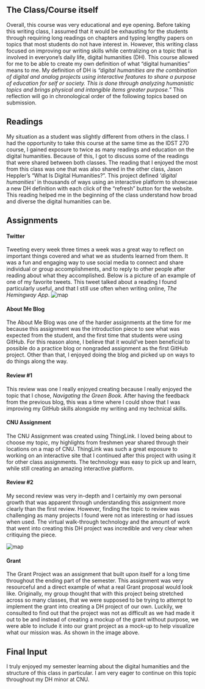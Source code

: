 ##  The Class/Course itself  ##
Overall, this course was very educational and eye opening. Before taking this writing class, I assumed that it would be exhausting for the students through requiring long readings on chapters and typing lengthy papers on topics that most students do not have interest in. However, this writing class focused on improving our writing skills while centralizing on a topic that is involved in everyone’s daily life, digital humanities (DH). This course allowed for me to be able to create my own definition of what “digital humanities” means to me. My definition of DH is _“digital humanities are the combination of digital and analog projects using interactive features to share a purpose of education for self or society. This is done through analyzing humanistic topics and brings physical and intangible items greater purpose.”_ This reflection will go in chronological order of the following topics based on submission.
<br />

## Readings ##
My situation as a student was slightly different from others in the class. I had the opportunity to take this course at the same time as the IDST 270 course, I gained exposure to twice as many readings and education on the digital humanities. Because of this, I got to discuss some of the readings that were shared between both classes. The reading that I enjoyed the most from this class was one that was also shared in the other class, Jason Heppler’s “What Is Digital Humanities?”. This project defined _'digital humanities'_ in thousands of ways using an interactive platform to showcase a new DH definition with each click of the “refresh” button for the website. This reading helped me in the beginning of the class understand how broad and diverse the digital humanities can be.


## Assignments ##

#### Twitter
Tweeting every week three times a week was a great way to reflect on important things covered and what we as students learned from them. It was a fun and engaging way to use social media to connect and share individual or group accomplishments, and to reply to other people after reading about what they accomplished. Below is a picture of an example of one of my favorite tweets. This tweet talked about a reading I found particularly useful, and that I still use often when writing online, _The Hemingway App_.
![map](https://sophbaxt.github.io/sophia-baxter-CNU/images/tweet.png)
#### About Me Blog
The About Me Blog was one of the harder assignments at the time for me because this assignment was the introduction piece to see what was expected from the student, and the first time that students were using GitHub. For this reason alone, I believe that it would’ve been beneficial to possible do a practice blog or nongraded assignment as the first GitHub project. Other than that, I enjoyed doing the blog and picked up on ways to do things along the way. 

#### Review #1
This review was one I really enjoyed creating because I really enjoyed the topic that I chose, _Navigating the Green Book._ After having the feedback from the previous blog, this was a time where I could show that I was improving my GitHub skills alongside my writing and my technical skills. 
#### CNU Assignment
The CNU Assignment was created using ThingLink. I loved being about to choose my topic, my highlights from freshmen year shared through their locations on a map of CNU. ThingLink was such a great exposure to working on an interactive site that I continued after this project with using it for other class assignments. The technology was easy to pick up and learn, while still creating an amazing interactive platform. 

#### Review #2
My second review was very in-depth and I certainly my own personal growth that was apparent through understanding this assignment more clearly than the first review. However, finding the topic to review was challenging as many projects I found were not as interesting or had issues when used. The virtual walk-through technology and the amount of work that went into creating this DH project was incredible and very clear when critiquing the piece. 

![map](https://sophbaxt.github.io/sophia-baxter-CNU/images/GrantMockUp.png)

#### Grant
The Grant Project was an assignment that built upon itself for a long time throughout the ending part of the semester. This assignment was very resourceful and a direct example of what a real Grant proposal would look like. Originally, my group thought that with this project being stretched across so many classes, that we were supposed to be trying to attempt to implement the grant into creating a DH project of our own. Luckily, we consulted to find out that the project was not as difficult as we had made it out to be and instead of creating a mockup of the grant without purpose, we were able to include it into our grant project as a mock-up to help visualize what our mission was.  As shown in the image above.

## Final Input
I truly enjoyed my semester learning about the digital humanities and the structure of this class in particular. I am very eager to continue on this topic throughout my DH minor at CNU.
